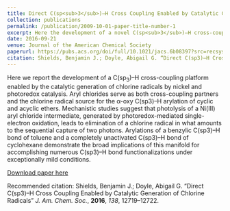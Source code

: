 ```yaml
---
title: Direct C(sp<sub>3</sub>)–H Cross Coupling Enabled by Catalytic Generation of Chlorine Radicals
collection: publications
permalink: /publication/2009-10-01-paper-title-number-1
excerpt: Here the development of a novel C(sp<sub>3</sub>)–H cross-coupling platform enabled by the catalytic generation of chlorine radicals by nickel and photoredox catalysis is reported. This work has led to the a large body of new literature. Highlighted in an ACS Select Virtual Issue.  One of the most read articles in August and September.
date: 2016-09-21
venue: Journal of the American Chemical Society
paperurl: https://pubs.acs.org/doi/full/10.1021/jacs.6b08397?src=recsys
citation: Shields, Benjamin J.; Doyle, Abigail G. “Direct C(sp3)–H Cross Coupling Enabled by Catalytic Generation of Chlorine Radicals” J. Am. Chem. Soc., 2016, 138, 12719–12722. 
---
```

Here we report the development of a C(sp<sub>3</sub>)–H cross-coupling platform enabled by the catalytic generation of chlorine radicals by nickel and photoredox catalysis. Aryl chlorides serve as both cross-coupling partners and the chlorine radical source for the α-oxy C(sp3)–H arylation of cyclic and acyclic ethers. Mechanistic studies suggest that photolysis of a Ni(III) aryl chloride intermediate, generated by photoredox-mediated single-electron oxidation, leads to elimination of a chlorine radical in what amounts to the sequential capture of two photons. Arylations of a benzylic C(sp3)–H bond of toluene and a completely unactivated C(sp3)–H bond of cyclohexane demonstrate the broad implications of this manifold for accomplishing numerous C(sp3)–H bond functionalizations under exceptionally mild conditions.

[Download paper here](http://academicpages.github.io/files/paper1.pdf)

Recommended citation: Shields, Benjamin J.; Doyle, Abigail G. “Direct C(sp3)–H Cross Coupling Enabled by Catalytic Generation of Chlorine Radicals” *J. Am. Chem. Soc.*, **2016**, *138*, 12719–12722. 
